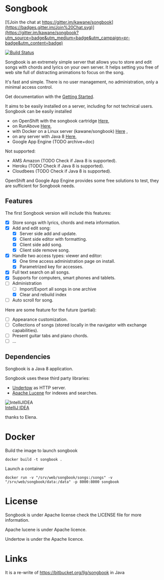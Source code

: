 Songbook
========

[![Join the chat at https://gitter.im/kawane/songbook](https://badges.gitter.im/Join%20Chat.svg)](https://gitter.im/kawane/songbook?utm_source=badge&utm_medium=badge&utm_campaign=pr-badge&utm_content=badge)

[![Build Status](https://drone.io/github.com/kawane/songbook/status.png)](https://drone.io/github.com/kawane/songbook/latest)

Songbook is an extremely simple server that allows you to store and edit songs with chords and lyrics on your own server.
It helps setting you free of web site full of distracting animations to focus on the song.

It's fast and simple. There is no user management, no administration, only a minimal access control. 

Get documentation with the [Getting Started](doc/Getting_Started.md).

It aims to be easily installed on a server, including for not technical users. Songbook can be easily installed
 
* on OpenShift with the songbook cartridge [Here](doc/Install_On_OpenShift.md),
* on RunAbove [Here](doc/Install_On_RunAbove.md),
* with Docker on a Linux server (kawane/songbook) [Here](doc/Install_With_Docker.md) ,
* on any server with Java 8 [Here](doc/Install_DIY.md),
* Google App Engine (TODO archive+doc)

Not supported:

- AMS Amazon (TODO Check if Java 8 is supported).
- Heroku (TODO Check if Java 8 is supported).
- Cloudbees (TODO Check if Java 8 is supported).


OpenShift and Google App Engine provides some free solutions to test, they are sufficient for Songbook needs. 


Features
--------

The first Songbook version will include this features:

- [x] Store songs with lyrics, chords and meta information.
- [x] Add and edit song:
  - [x] Server side add and update.
  - [x] Client side editor with formatting.
  - [x] Client side add song.
  - [x] Client side remove song.
- [x] Handle two access types: viewer and editor:
  - [x] One time access administration page on install.
  - [x] Parametrized key for accesses.
- [x] Full text search on all songs.
- [x] Supports for computers, smart phones and tablets.
- [ ] Administration
  - [ ] Import/Export all songs in one archive
  - [x] Clear and rebuild index 
- [ ] Auto scroll for song.

Here are some feature for the future (partial):
- [ ] Appearance customization.
- [ ] Collections of songs (stored locally in the navigator with exchange capabilities).
- [ ] Present guitar tabs and piano chords.
- [ ] ...

Dependencies
------------

Songbook is a Java 8 application. 

Songbook uses these third party libraries:

* [Undertow](http://undertow.io) as HTTP server.
* [Apache Lucene](http://lucene.apache.org/) for indexes and searches.


![IntelliJIDEA](https://github.com/kawane/songbook/raw/master/doc/img/intellij-banner.png)<br>
[IntelliJ IDEA](http://www.jetbrains.com/idea/)<br>

thanks to Elena.

Docker
======

Build the image to launch songbook

```
docker build -t songbook .
```

Launch a container
```
docker run -v "/srv/web/songbook/songs:/songs" -v "/srv/web/songbook/data:/data" -p 8000:8000 songbook
```


License
=======

Songbook is under Apache license check the LICENSE file for more information.

Apache lucene is under Apache licence.

Undertow is under the Apache licence.

Links
=====

It is a re-write of https://bitbucket.org/llg/songbook in Java

